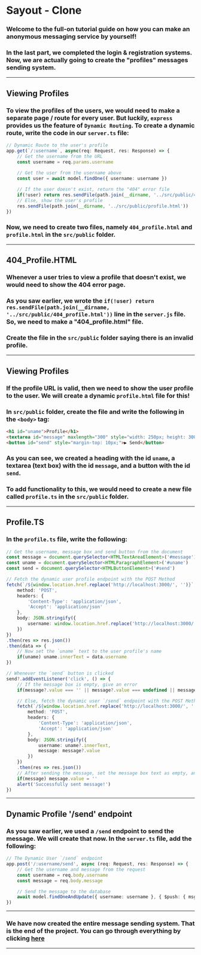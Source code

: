 # Sayout - Clone
### Welcome to the full-on tutorial guide on how you can make an anonymous messaging service by yourself!

### In the last part, we completed the login & registration systems. Now, we are actually going to create the "profiles" messages sending system.

---

## Viewing Profiles
### To view the profiles of the users, we would need to make a separate page / route for every user. But luckily, `express` provides us the feature of **`Dynamic Routing`**. To create a dynamic route, write the code in our `server.ts` file:
```ts
// Dynamic Route to the user's profile 
app.get(`/:username`, async(req: Request, res: Response) => {
    // Get the username from the URL
    const username = req.params.username
    
    // Get the user from the username above
    const user = await model.findOne({ username: username })

    // If the user doesn't exist, return the "404" error file
    if(!user) return res.sendFile(path.join(__dirname, '../src/public/404_profile.html'))
    // Else, show the user's profile
    res.sendFile(path.join(__dirname, '../src/public/profile.html'))
})
```
### Now, we need to create two files, namely `404_profile.html` and `profile.html` in the `src/public` folder.

---

## 404_Profile.HTML
### Whenever a user tries to view a profile that doesn't exist, we would need to show the 404 error page.
### As you saw earlier, we wrote the `if(!user) return res.sendFile(path.join(__dirname, '../src/public/404_profile.html'))` line in the `server.js` file. So, we need to make a "404_profile.html" file.
### Create the file in the `src/public` folder saying there is an invalid profile.

---

## Viewing Profiles
### If the profile URL is valid, then we need to show the user profile to the user. We will create a dynamic `profile.html` file for this!
### In `src/public` folder, create the file and write the following in the `<body>` tag:
```html
<h1 id="uname">Profile</h1>
<textarea id="message" maxlength="300" style="width: 250px; height: 300px; padding: 8px; font-size: 18.89px;"></textarea><br>
<button id="send" style="margin-top: 10px;">▶️ Send</button>
```

### As you can see, we created a heading with the id `uname`, a textarea (text box) with the id `message`, and a button with the id `send`.
### To add functionality to this, we would need to create a new file called `profile.ts` in the `src/public` folder.

---

## Profile.TS
### In the `profile.ts` file, write the following:
```ts
// Get the username, message box and send button from the document
const message = document.querySelector<HTMLTextAreaElement>('#message')
const uname = document.querySelector<HTMLParagraphElement>('#uname')
const send = document.querySelector<HTMLButtonElement>('#send')

// Fetch the dynamic user profile endpoint with the POST Method
fetch(`/${window.location.href.replace('http://localhost:3000/', '')}`, {
    method: 'POST',
    headers: {
        'Content-Type': 'application/json',
        'Accept': 'application/json'
    },
    body: JSON.stringify({
        username: window.location.href.replace('http://localhost:3000/', '')
    })
})
.then(res => res.json())
.then(data => {
    // Now set the `uname` text to the user profile's name
    if(uname) uname.innerText = data.username
})

// Whenever the `send` button is clicked
send?.addEventListener('click', () => {
    // If the message box is empty, give an error
    if(message?.value === '' || message?.value === undefined || message?.value === null) return alert('Please enter a message to send.')

    // Else, fetch the dynamic user `/send` endpoint with the POST Method
    fetch(`/${window.location.href.replace('http://localhost:3000/', '')}/send`, {
        method: 'POST',
        headers: {
            'Content-Type': 'application/json',
            'Accept': 'application/json'
        },
        body: JSON.stringify({
            username: uname?.innerText,
            message: message?.value
        })
    })
    .then(res => res.json())
    // After sending the message, set the message box text as empty, and tell the user that the message is sent!
    if(message) message.value = ''
    alert('Successfully sent message!')
})
```

---

## Dynamic Profile '/send' endpoint
### As you saw earlier, we used a `/send` endpoint to send the message. We will create that now. In the `server.ts` file, add the following:
```ts
// The Dynamic User `/send` endpoint
app.post('/:username/send', async (req: Request, res: Response) => {
    // Get the username and message from the request
    const username = req.body.username
    const message = req.body.message

    // Send the message to the database
    await model.findOneAndUpdate({ username: username }, { $push: { msgs: message } }, { upsert: true })
})
```

---

### We have now created the entire message sending system. That is the end of the project. You can go through everything by clicking [here](./08_end.md)

---